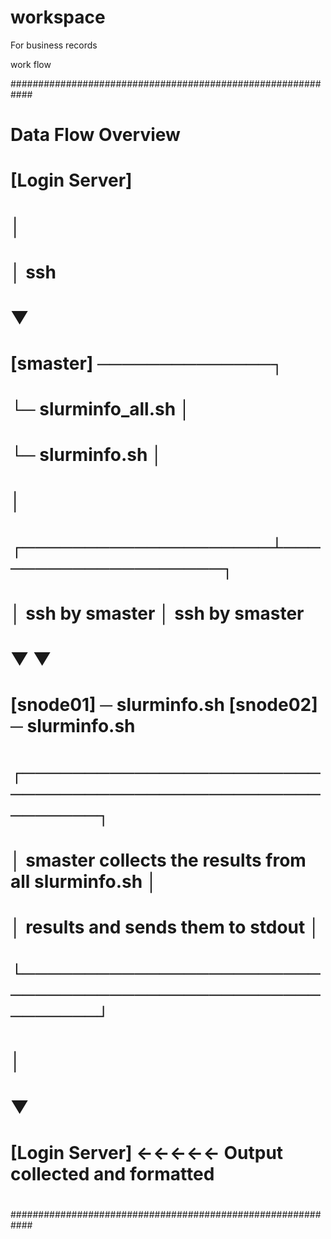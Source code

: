 # workspace
For business records

work flow

############################################################
# Data Flow Overview
#
#  [Login Server]
#       │
#       │ ssh
#       ▼
#  [smaster] ──────────────┐
#     └─ slurminfo_all.sh  │
#     └─ slurminfo.sh      │
#                          │
#     ┌────────────────────┴────────────────────┐
#     │ ssh by smaster                          │ ssh by smaster
#     ▼                                         ▼
# [snode01] ─ slurminfo.sh            [snode02] ─ slurminfo.sh
#
#   ┌────────────────────────────────────────────────────────┐
#   │  smaster collects the results from all slurminfo.sh    │
#   │  results and sends them to stdout                      │
#   └────────────────────────────────────────────────────────┘
#                          │
#                          ▼
#  [Login Server] ←←←←← Output collected and formatted
#
############################################################

